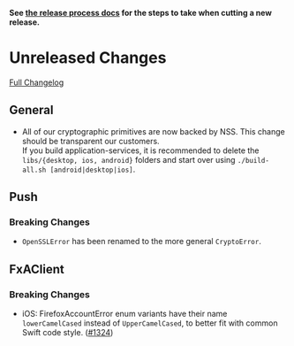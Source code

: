**See [the release process docs](docs/howtos/cut-a-new-release.md) for the steps to take when cutting a new release.**

# Unreleased Changes

[Full Changelog](https://github.com/mozilla/application-services/compare/v0.32.3...master)

## General

- All of our cryptographic primitives are now backed by NSS. This change should be transparent our customers.  
If you build application-services, it is recommended to delete the `libs/{desktop, ios, android}` folders and start over using `./build-all.sh [android|desktop|ios]`.

## Push

### Breaking Changes

- `OpenSSLError` has been renamed to the more general `CryptoError`.

## FxAClient

### Breaking Changes

- iOS: FirefoxAccountError enum variants have their name `lowerCamelCased`
  instead of `UpperCamelCased`, to better fit with common Swift code style.
  ([#1324](https://github.com/mozilla/application-services/issues/1324))
